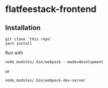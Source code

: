 # flatfeestack-frontend

## Installation

```
git clone 'this repo'
yarn install
```

Run with 

```
node_modules/.bin/webpack --mode=development
```

or

```
node_modules/.bin/webpack-dev-server
```